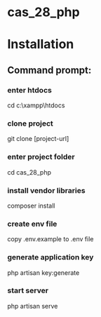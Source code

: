 # cas_28_php

# Installation

## Command prompt:

### enter htdocs

cd c:\xampp\htdocs

### clone project

git clone [project-url]

### enter project folder

cd cas_28_php

### install vendor libraries

composer install

### create env file

copy .env.example to .env file

### generate application key

php artisan key:generate

### start server

php artisan serve
